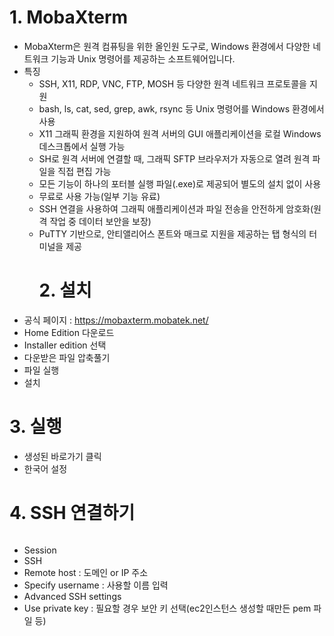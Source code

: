 <h1 id="1-mobaxterm">1. MobaXterm</h1>
<ul>
<li>MobaXterm은 원격 컴퓨팅을 위한 올인원 도구로, Windows 환경에서 다양한 네트워크 기능과 Unix 명령어를 제공하는 소프트웨어입니다.</li>
<li>특징<ul>
<li>SSH, X11, RDP, VNC, FTP, MOSH 등 다양한 원격 네트워크 프로토콜을 지원</li>
<li>bash, ls, cat, sed, grep, awk, rsync 등 Unix 명령어를 Windows 환경에서 사용</li>
<li>X11 그래픽 환경을 지원하여 원격 서버의 GUI 애플리케이션을 로컬 Windows 데스크톱에서 실행 가능</li>
<li>SH로 원격 서버에 연결할 때, 그래픽 SFTP 브라우저가 자동으로 열려 원격 파일을 직접 편집 가능</li>
<li>모든 기능이 하나의 포터블 실행 파일(.exe)로 제공되어 별도의 설치 없이 사용</li>
<li>무료로 사용 가능(일부 기능 유료)</li>
<li>SSH 연결을 사용하여 그래픽 애플리케이션과 파일 전송을 안전하게 암호화(원격 작업 중 데이터 보안을 보장)</li>
<li>PuTTY 기반으로, 안티앨리어스 폰트와 매크로 지원을 제공하는 탭 형식의 터미널을 제공<h1 id="2-설치">2. 설치</h1>
</li>
</ul>
</li>
<li>공식 페이지 : <a href="https://mobaxterm.mobatek.net/">https://mobaxterm.mobatek.net/</a>
<img alt="" src="https://velog.velcdn.com/images/alsdk9349/post/145337d6-fe3d-40a1-9cb1-d6c6560fa0ab/image.png" /></li>
<li>Home Edition 다운로드
<img alt="" src="https://velog.velcdn.com/images/alsdk9349/post/90f5ddea-69bb-4d3e-b96d-60e9620b0341/image.png" /></li>
<li>Installer edition 선택
<img alt="" src="https://velog.velcdn.com/images/alsdk9349/post/a787b246-eee5-4bc2-b389-548ebc1d1381/image.png" /></li>
<li>다운받은 파일 압축풀기<img alt="" src="https://velog.velcdn.com/images/alsdk9349/post/d64fb40a-0c17-411c-a542-df19a1f92656/image.png" /></li>
<li>파일 실행<img alt="" src="https://velog.velcdn.com/images/alsdk9349/post/23b1f1b1-44b1-477d-8250-d955299487eb/image.png" /></li>
<li>설치<img alt="" src="https://velog.velcdn.com/images/alsdk9349/post/020bbe03-140b-42c6-921d-37135c13f4b9/image.png" />
<img alt="" src="https://velog.velcdn.com/images/alsdk9349/post/6c37fa8d-c0a2-4731-9aa0-d20aeb922b4d/image.png" />
<img alt="" src="https://velog.velcdn.com/images/alsdk9349/post/c4c919e0-cbbf-4a3c-aa2a-03f2736720d9/image.png" />
<img alt="" src="https://velog.velcdn.com/images/alsdk9349/post/af6cfb38-4a4d-4d12-be4d-926d385c1eb6/image.png" />
<img alt="" src="https://velog.velcdn.com/images/alsdk9349/post/61b91e15-bc2f-44ed-b700-9ae69aa3cabd/image.png" /></li>
</ul>
<h1 id="3-실행">3. 실행</h1>
<ul>
<li>생성된 바로가기 클릭
<img alt="" src="https://velog.velcdn.com/images/alsdk9349/post/1025add2-34f1-4e1c-9794-627172012f85/image.png" /></li>
<li>한국어 설정
<img alt="" src="https://velog.velcdn.com/images/alsdk9349/post/05b44a56-671c-4b4d-8c3e-f8f53a883b5d/image.png" />
<img alt="" src="https://velog.velcdn.com/images/alsdk9349/post/c2042c20-caff-4350-af32-3945801122f8/image.png" />
<img alt="" src="https://velog.velcdn.com/images/alsdk9349/post/d0e0b1a6-5a74-41dc-8ccf-b20cbb30db5b/image.png" />
<img alt="" src="https://velog.velcdn.com/images/alsdk9349/post/2e13b0b0-93fa-4338-b250-0277d57a9826/image.png" /></li>
</ul>
<h1 id="4-ssh-연결하기">4. SSH 연결하기</h1>
<p><img alt="" src="https://velog.velcdn.com/images/alsdk9349/post/c056937d-3da8-4bfe-bf00-e2e81f2dcc89/image.png" /></p>
<ul>
<li>Session</li>
<li>SSH</li>
<li>Remote host : 도메인 or IP 주소</li>
<li>Specify username : 사용할 이름 입력 </li>
<li>Advanced SSH settings</li>
<li>Use private key : 필요할 경우 보안 키 선택(ec2인스턴스 생성할 때만든 pem 파일 등)</li>
</ul>